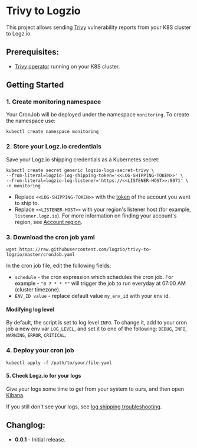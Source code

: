 # Trivy to Logzio

This project allows sending [Trivy](https://github.com/aquasecurity/trivy-operator) vulnerability reports from your K8S cluster to Logz.io.  

## Prerequisites:

- [Trivy operator](https://github.com/aquasecurity/trivy-operator) running on your K8S cluster.

## Getting Started

### 1. Create monitoring namespace

Your CronJob will be deployed under the namespace `monitoring`. To create the namespace use:

```shell
kubectl create namespace monitoring
```

### 2. Store your Logz.io credentials

Save your Logz.io shipping credentials as a Kubernetes secret:

```shell
kubectl create secret generic logzio-logs-secret-trivy \
--from-literal=logzio-log-shipping-token='<<LOG-SHIPPING-TOKEN>>' \
--from-literal=logzio-log-listener='https://<<LISTENER-HOST>>:8071' \
-n monitoring
```

- Replace `<<LOG-SHIPPING-TOKEN>>` with the [token](https://app.logz.io/#/dashboard/settings/general) of the account you want to ship to. 
- Replace `<<LISTENER-HOST>>` with your region's listener host (for example, `listener.logz.io`). For more information on finding your account's region,
see [Account region](https://docs.logz.io/user-guide/accounts/account-region.html).

### 3. Download the cron job yaml

```shell
wget https://raw.githubusercontent.com/logzio/trivy-to-logzio/master/cronJob.yaml
```

In the cron job file, edit the following fields:

- `schedule` - the cron expression which schedules the cron job. For example - `"0 7 * * *"` will trigger the job to run everyday at 07:00 AM (cluster timezone).
- `ENV_ID value` - replace default value `my_env_id` with your env id.

#### Modifying log level

By default, the script is set to log level `INFO`. 
To change it, add to your cron job a new env var `LOG_LEVEL`, and set it to one of the following: `DEBUG`, `INFO`, `WARNING`, `ERROR`, `CRITICAL`. 

### 4. Deploy your cron job

```shell
kubectl apply -f /path/to/your/file.yaml
```

#### 5.  Check Logz.io for your logs

Give your logs some time to get from your system to ours, and then open [Kibana](https://app.logz.io/#/dashboard/kibana).

If you still don't see your logs, see [log shipping troubleshooting](https://docs.logz.io/user-guide/log-shipping/log-shipping-troubleshooting.html).


## Changlog:

- **0.0.1** - Initial release.
